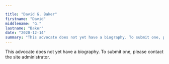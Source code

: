 ```yaml
---

title: "David G. Baker"
firstname: "David"
middlename: "G."
lastname: "Baker"
date: "2020-12-14"
summary: "This advocate does not yet have a biography. To submit one, please contact the site administrator."
---
```

This advocate does not yet have a biography. To submit one, please contact the site administrator.

